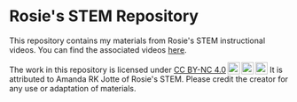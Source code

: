# Rosie's STEM Repository
This repository contains my materials from Rosie's STEM instructional videos. You can find the associated videos [here](https://www.youtube.com/channel/UCaUnXJYXp_94lSsoOmWEe8w).

<p xmlns:cc="http://creativecommons.org/ns#" >The work in this repository is licensed under <a href="https://creativecommons.org/licenses/by-nc/4.0/?ref=chooser-v1" target="_blank" rel="license noopener noreferrer" style="display:inline-block;">CC BY-NC 4.0<img style="height:22px!important;margin-left:3px;vertical-align:text-bottom;" src="https://mirrors.creativecommons.org/presskit/icons/cc.svg?ref=chooser-v1" alt=""><img style="height:22px!important;margin-left:3px;vertical-align:text-bottom;" src="https://mirrors.creativecommons.org/presskit/icons/by.svg?ref=chooser-v1" alt=""><img style="height:22px!important;margin-left:3px;vertical-align:text-bottom;" src="https://mirrors.creativecommons.org/presskit/icons/nc.svg?ref=chooser-v1" alt=""></a> It is attributed to Amanda RK Jotte of Rosie's STEM. Please credit the creator for any use or adaptation of materials. </p>
